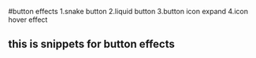 #button effects
1.snake button
2.liquid button
3.button icon expand
4.icon hover effect

## this is snippets for button effects